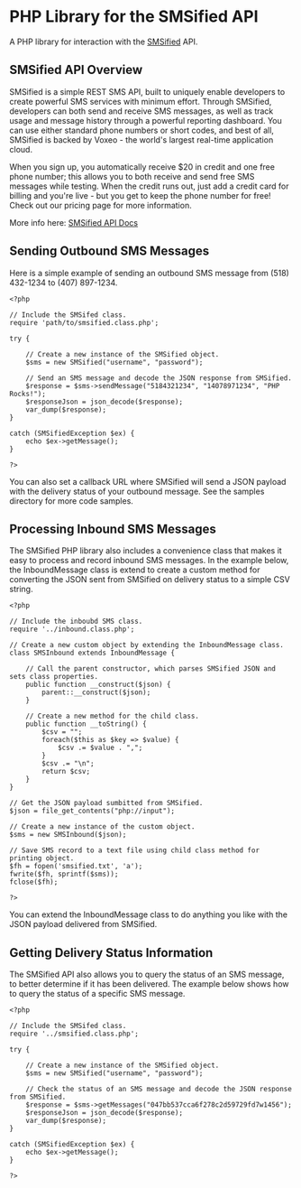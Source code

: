 PHP Library for the SMSified API
=========================

A PHP library for interaction with the [SMSified](http://smsified.com) API.

SMSified API Overview
---------------------

SMSified is a simple REST SMS API, built to uniquely enable developers to create powerful SMS services with minimum effort. Through SMSified, developers can both send and receive SMS messages, as well as track usage and message history through a powerful reporting dashboard. You can use either standard phone numbers or short codes, and best of all, SMSified is backed by Voxeo - the world's largest real-time application cloud.

When you sign up, you automatically receive $20 in credit and one free phone number; this allows you to both receive and send free SMS messages while testing. When the credit runs out, just add a credit card for billing and you're live - but you get to keep the phone number for free! Check out our pricing page for more information.

More info here: [SMSified API Docs](http://www.smsified.com/sms-api-documentation)

Sending Outbound SMS Messages
-----------------------------

Here is a simple example of sending an outbound SMS message from (518) 432-1234 to (407) 897-1234.

	<?php
	
	// Include the SMSifed class.
	require 'path/to/smsified.class.php';

	try {	
		
		// Create a new instance of the SMSified object.
		$sms = new SMSified("username", "password");
		
		// Send an SMS message and decode the JSON response from SMSified.
		$response = $sms->sendMessage("5184321234", "14078971234", "PHP Rocks!");
		$responseJson = json_decode($response);
		var_dump($response);	
	}
	
	catch (SMSifiedException $ex) {
		echo $ex->getMessage();
	}
	
	?>

You can also set a callback URL where SMSified will send a JSON payload with the delivery status of your outbound message.  See the samples directory for more code samples.

Processing Inbound SMS Messages
-------------------------------

The SMSified PHP library also includes a convenience class that makes it easy to process and record inbound SMS messages.  In the example below, the InboundMessage class is extend to create a custom method for converting the JSON sent from SMSified on delivery status to a simple CSV string.

	<?php
	
	// Include the inboubd SMS class.
	require '../inbound.class.php';
	
	// Create a new custom object by extending the InboundMessage class.
	class SMSInbound extends InboundMessage {
		
		// Call the parent constructor, which parses SMSified JSON and sets class properties.
		public function __construct($json) {
			parent::__construct($json);
		}
		
		// Create a new method for the child class.
		public function __toString() {
			$csv = "";
			foreach($this as $key => $value) {
				$csv .= $value . ",";
			}
			$csv .= "\n";
			return $csv;
		}
	}
		
	// Get the JSON payload sumbitted from SMSified.
	$json = file_get_contents("php://input");
	
	// Create a new instance of the custom object.
	$sms = new SMSInbound($json);
	
	// Save SMS record to a text file using child class method for printing object.
	$fh = fopen('smsified.txt', 'a');
	fwrite($fh, sprintf($sms));
	fclose($fh);
	
	?>

You can extend the InboundMessage class to do anything you like with the JSON payload delivered from SMSified.  

Getting Delivery Status Information
-----------------------------------

The SMSified API also allows you to query the status of an SMS message, to better determine if it has been delivered.  The example below shows how to query the status of a specific SMS message.

	<?php
	
	// Include the SMSifed class.
	require '../smsified.class.php';
	
	try {
		
		// Create a new instance of the SMSified object.
		$sms = new SMSified("username", "password");
		
		// Check the status of an SMS message and decode the JSON response from SMSified.
		$response = $sms->getMessages("047bb537cca6f278c2d59729fd7w1456");
		$responseJson = json_decode($response);
		var_dump($response);
	}
	
	catch (SMSifiedException $ex) {
		echo $ex->getMessage();
	}

	?>

